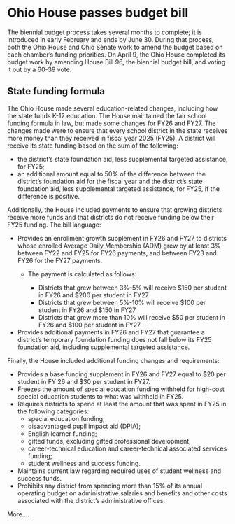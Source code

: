 # Ohio House passes budget bill

The biennial budget process takes several months to complete; it is introduced in early February and ends by June 30. During that process, both the Ohio House and Ohio Senate work to amend the budget based on each chamber’s funding priorities. On April 9, the Ohio House completed its budget work by amending House Bill 96, the biennial budget bill, and voting it out by a 60-39 vote.


## State funding formula
The Ohio House made several education-related changes, including how the state funds K-12 education. The House maintained the fair school funding formula in law, but made some changes for FY26 and FY27. The changes made were to ensure that every school district in the state receives more money than they received in fiscal year 2025 (FY25). A district will receive its state funding based on the sum of the following:
<ul><li>the district’s state foundation aid, less supplemental targeted assistance, for FY25;</li>
<li>an additional amount equal to 50% of the difference between the district’s foundation aid for the fiscal year and the district’s state foundation aid, less supplemental targeted assistance, for FY25, if the difference is positive.</li></ul>
Additionally, the House included payments to ensure that growing districts receive more funds and that districts do not receive funding below their FY25 funding. The bill language:
<ul><li>Provides an enrollment growth supplement in FY26 and FY27 to districts whose enrolled Average Daily Membership (ADM) grew by at least 3% between FY22 and FY25 for FY26 payments, and between FY23 and FY26 for the FY27 payments.</li>
<ul><li>The payment is calculated as follows:</li>
<ul><li>Districts that grew between 3%-5% will receive $150 per student in FY26 and $200 per student in FY27</li>
<li>Districts that grew between 5%-10% will receive $100 per student in FY26 and $150 in FY27</li>
<li>Districts that grew more than 10% will receive $50 per student in FY26 and $100 per student in FY27</li></ul></ul>
<li>Provides additional payments in FY26 and FY27 that guarantee a district’s temporary foundation funding does not fall below its FY25 foundation aid, including supplemental targeted assistance.</li></ul>
Finally, the House included additional funding changes and requirements:
<ul><li>Provides a base funding supplement in FY26 and FY27 equal to $20 per student in FY 26 and $30 per student in FY27.</li>
<li>Freezes the amount of special education funding withheld for high-cost special education students to what was withheld in FY25.</li>
<li>Requires districts to spend at least the amount that was spent in FY25 in the following categories:
<ul><li>special education funding;</li>
<li>disadvantaged pupil impact aid (DPIA);</li>
<li>English learner funding;</li>
<li>gifted funds, excluding gifted professional development;</li>
<li>career-technical education and career-technical associated services funding;</li>
<li>student wellness and success funding.</li></ul>
<li>Maintains current law regarding required uses of student wellness and success funds.</li>
<li>Prohibits any district from spending more than 15% of its annual operating budget on administrative salaries and benefits and other costs associated with the district’s administrative offices.</li>
</ul>

More....
